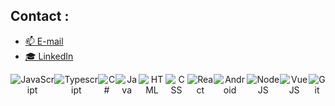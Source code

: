 ## Contact : 
- [📫 E-mail](mailto:Manon.Diana@icloud.com)
- [🎓 LinkedIn](https://www.linkedin.com/in/manon-c-diana-a117b0192/)


<div style="display: flex;" align="center">
  <img alt="JavaScript" src="https://img.shields.io/badge/javascript%20-%23323330.svg?&style=for-the-badge&logo=javascript&logoColor=%23F7DF1E"/>
  <img alt="Typescript" src="https://img.shields.io/badge/typescript%20-%2320232a.svg?&style=for-the-badge&logo=typescript&logoColor=0076c5"/>
  <img alt="C#" src="https://img.shields.io/badge/csharp%20-%2320232a.svg?&style=for-the-badge&logo=csharp&logoColor=058e0c"/>
  <img alt="Java" src="https://img.shields.io/badge/java-%23ED8B00.svg?&style=for-the-badge&logo=java&logoColor=white"/>
  <img alt="HTML" src="https://img.shields.io/badge/html%20-%23163256.svg?&style=for-the-badge&logo=html5&logoColor=dd4b25"/>
  <img alt="CSS" src="https://img.shields.io/badge/css%20-%232862e9.svg?&style=for-the-badge&logo=css3&logoColor=white"/>
  <img alt="React" src="https://img.shields.io/badge/react%20-%2320232a.svg?&style=for-the-badge&logo=react&logoColor=%2361DAFB"/>
  <img alt="Android" src="https://img.shields.io/badge/android%20-%2320232a.svg?&style=for-the-badge&logo=android&logoColor=3ad17d"/>
  <img alt="NodeJS" src="https://img.shields.io/badge/nodejs%20-%233e843c.svg?&style=for-the-badge&logo=node.js&logoColor=white"/>
  <img alt="VueJS" src="https://img.shields.io/badge/vuejs%20-%2332475b.svg?&style=for-the-badge&logo=vue.js&logoColor=3fb27f"/>
  <img alt="Git" src="https://img.shields.io/badge/git%20-%2320232a.svg?&style=for-the-badge&logo=git&logoColor=F05033"/>
</div>
<br>



<!--[![Top Langs](https://github-readme-stats.vercel.app/api/top-langs/?username=Patajuade&theme=darcula&layout=compact)](https://github.com/Patajuade/Patajuade)-->

